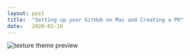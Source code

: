 ```yaml
---
layout: post
title:  "Setting up your GitHub on Mac and Creating a PR"
date:   2020-02-16
---
```


![texture theme preview](https://images.unsplash.com/photo-1500322969630-a26ab6eb64cc?ixlib=rb-1.2.1&ixid=eyJhcHBfaWQiOjEyMDd9&w=1000&q=80)


